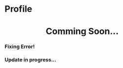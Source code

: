 # Profile

<h1 align="center">Comming Soon...</h1>
 
<h3>Fixing Error!</h3>   
<h3>Update in progress...</h3>
  
